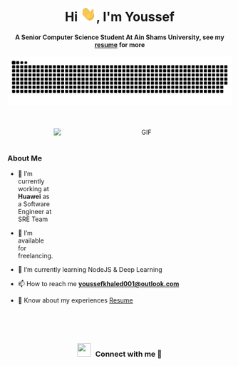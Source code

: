 <div align="center">
<h1 align="center">Hi <img width="35" src="https://github.com/1999AZZAR/1999AZZAR/blob/main/resources/img/waving.gif">, I'm Youssef</h1>
<h4 align="center">A Senior Computer Science Student At Ain Shams University, see my <a href="https://drive.google.com/drive/folders/1DxQfsxilsfJy6SdzYE4vJ_NC-3DuvKO6" target="_blank">resume</a> for more</h4>
</div>

<div align="center">
  <p>
  <img  src="https://github.com/1999AZZAR/1999AZZAR/blob/main/resources/img/grid-snake.svg"
      </p>
</div>




<br/>
<br/>
<a target="_blank" align="center">
  <img align="right" top="500" height="300" width="400" alt="GIF" src="https://media.giphy.com/media/SWoSkN6DxTszqIKEqv/giphy.gif">
</a>
<br/>
<br/>
<p>
  <h3>About Me</h3>
  
  - 🔭 I’m currently working at <strong>Huawei</strong></a> as a Software Engineer at SRE Team
  
  - 🤝 I’m available for freelancing.
  
  - 🌱 I’m currently learning NodeJS & Deep Learning
  
  - 📫 How to reach me **youssefkhaled001@outlook.com**
  
  - 📄 Know about my experiences <a href="" target="blank">Resume</a>
  
</p>
<br/>
<br/>
<br/>
  
<h3 align="center" > <img src="https://media.giphy.com/media/iY8CRBdQXODJSCERIr/giphy.gif" width="30" height="30" style="margin-right: 10px;">Connect with me 🤝 </h3>

<p align="center">


</p>

